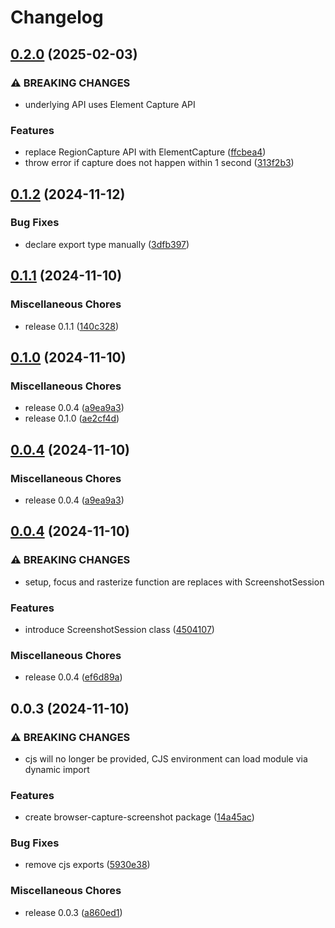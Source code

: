 # Changelog

## [0.2.0](https://github.com/amoshydra/browser-capture-screenshot/compare/v0.1.2...v0.2.0) (2025-02-03)


### ⚠ BREAKING CHANGES

* underlying API uses Element Capture API

### Features

* replace RegionCapture API with ElementCapture ([ffcbea4](https://github.com/amoshydra/browser-capture-screenshot/commit/ffcbea45cda5c3136f89ceb77e6fde2638e68cf8))
* throw error if capture does not happen within 1 second ([313f2b3](https://github.com/amoshydra/browser-capture-screenshot/commit/313f2b3aa118342e7bf381ce87c8547862d0a52b))

## [0.1.2](https://github.com/amoshydra/browser-capture-screenshot/compare/v0.1.1...v0.1.2) (2024-11-12)


### Bug Fixes

* declare export type manually ([3dfb397](https://github.com/amoshydra/browser-capture-screenshot/commit/3dfb397063d0b7b3cdd7e4ffb80db2d2fcc1194a))

## [0.1.1](https://github.com/amoshydra/browser-capture-screenshot/compare/v0.1.0...v0.1.1) (2024-11-10)


### Miscellaneous Chores

* release 0.1.1 ([140c328](https://github.com/amoshydra/browser-capture-screenshot/commit/140c32889615e221a913b100060c51a5b44cf72c))

## [0.1.0](https://github.com/amoshydra/browser-capture-screenshot/compare/v0.0.4...v0.1.0) (2024-11-10)


### Miscellaneous Chores

* release 0.0.4 ([a9ea9a3](https://github.com/amoshydra/browser-capture-screenshot/commit/a9ea9a3964132281e88aeaab466b7d5a938d1f6e))
* release 0.1.0 ([ae2cf4d](https://github.com/amoshydra/browser-capture-screenshot/commit/ae2cf4df6eb226c8267bd7c825f18397f5730aef))

## [0.0.4](https://github.com/amoshydra/browser-capture-screenshot/compare/v0.0.4...v0.0.4) (2024-11-10)


### Miscellaneous Chores

* release 0.0.4 ([a9ea9a3](https://github.com/amoshydra/browser-capture-screenshot/commit/a9ea9a3964132281e88aeaab466b7d5a938d1f6e))

## [0.0.4](https://github.com/amoshydra/browser-capture-screenshot/compare/v0.0.3...v0.0.4) (2024-11-10)


### ⚠ BREAKING CHANGES

* setup, focus and rasterize function are replaces with ScreenshotSession

### Features

* introduce ScreenshotSession class ([4504107](https://github.com/amoshydra/browser-capture-screenshot/commit/45041078517eab55753d2adfcb4a14c0f0800492))


### Miscellaneous Chores

* release 0.0.4 ([ef6d89a](https://github.com/amoshydra/browser-capture-screenshot/commit/ef6d89ab50851f94e124d94595026a609c08afa8))

## 0.0.3 (2024-11-10)


### ⚠ BREAKING CHANGES

* cjs will no longer be provided, CJS environment can load module via dynamic import

### Features

* create browser-capture-screenshot package ([14a45ac](https://github.com/amoshydra/browser-capture-screenshot/commit/14a45acde1261f99e551016a42bca2094060c3f8))


### Bug Fixes

* remove cjs exports ([5930e38](https://github.com/amoshydra/browser-capture-screenshot/commit/5930e38a85fc30233d0dfa4bb86bce15a3ad286b))


### Miscellaneous Chores

* release 0.0.3 ([a860ed1](https://github.com/amoshydra/browser-capture-screenshot/commit/a860ed189705a3dfcc4456f1e2ee09398b358853))
